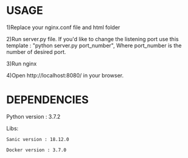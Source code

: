 # USAGE
1)Replace your nginx.conf file and html folder

2)Run server.py file. If you'd like to change the listening port use this template : "python server.py port_number", Where port_number is the number of desired port. 

3)Run nginx 

4)Open http://localhost:8080/ in your browser.

# DEPENDENCIES

  Python version : 3.7.2 

  Libs:
  
    Sanic version : 18.12.0 
    
    Docker version : 3.7.0
    
